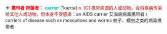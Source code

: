 ☀ <font color="red">**携带者 带菌者：**</font>
<font color="sky blue">**carrier**</font> ['kærɪə] 
<font color="#c00000">n. [C] 携带病源的人或动物，会将疾病传染给其他人或动物，但本身不受感染：</font>an AIDS carrier 艾滋病病毒携带者 / carriers of disease such as mosquitoes and worms 蚊子、蠕虫之类的病毒携带者
